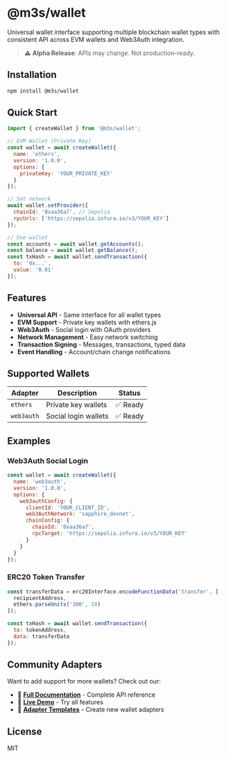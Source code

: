 # @m3s/wallet

Universal wallet interface supporting multiple blockchain wallet types with consistent API across EVM wallets and Web3Auth integration.

> ⚠️ **Alpha Release**: APIs may change. Not production-ready.

## Installation

```bash
npm install @m3s/wallet
```

## Quick Start

```javascript
import { createWallet } from '@m3s/wallet';

// EVM Wallet (Private Key)
const wallet = await createWallet({
  name: 'ethers',
  version: '1.0.0',
  options: { 
    privateKey: 'YOUR_PRIVATE_KEY' 
  }
});

// Set network
await wallet.setProvider({
  chainId: '0xaa36a7', // Sepolia
  rpcUrls: ['https://sepolia.infura.io/v3/YOUR_KEY']
});

// Use wallet
const accounts = await wallet.getAccounts();
const balance = await wallet.getBalance();
const txHash = await wallet.sendTransaction({
  to: '0x...',
  value: '0.01'
});
```

## Features

- **Universal API** - Same interface for all wallet types
- **EVM Support** - Private key wallets with ethers.js
- **Web3Auth** - Social login with OAuth providers  
- **Network Management** - Easy network switching
- **Transaction Signing** - Messages, transactions, typed data
- **Event Handling** - Account/chain change notifications

## Supported Wallets

| Adapter | Description | Status |
|---------|-------------|---------|
| `ethers` | Private key wallets | ✅ Ready |
| `web3auth` | Social login wallets | ✅ Ready |

## Examples

### Web3Auth Social Login
```javascript
const wallet = await createWallet({
  name: 'web3auth',
  version: '1.0.0',
  options: {
    web3authConfig: {
      clientId: 'YOUR_CLIENT_ID',
      web3AuthNetwork: 'sapphire_devnet',
      chainConfig: {
        chainId: '0xaa36a7',
        rpcTarget: 'https://sepolia.infura.io/v3/YOUR_KEY'
      }
    }
  }
});
```

### ERC20 Token Transfer
```javascript
const transferData = erc20Interface.encodeFunctionData('transfer', [
  recipientAddress, 
  ethers.parseUnits('100', 18)
]);

const txHash = await wallet.sendTransaction({
  to: tokenAddress,
  data: transferData
});
```

## Community Adapters

Want to add support for more wallets? Check out our:
- 📖 [**Full Documentation**](https://docs.m3s.dev/wallet) - Complete API reference  
- 🧪 [**Live Demo**](https://demo.m3s.dev) - Try all features
- 🔧 [**Adapter Templates**](https://github.com/m3s-org/community-adapters) - Create new wallet adapters

## License

MIT